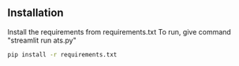 ## Installation

Install the requirements from requirements.txt
To run, give command "streamlit run ats.py"
```bash
pip install -r requirements.txt
```





